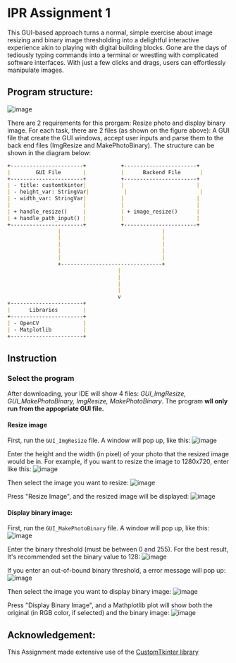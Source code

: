 # IPR Assignment 1

This GUI-based approach turns a normal, simple exercise about image resizing and binary image thresholding into a delightful interactive experience akin to playing with digital building blocks. Gone are the days of tediously typing commands into a terminal or wrestling with complicated software interfaces. With just a few clicks and drags, users can effortlessly manipulate images.

## Program structure:
![image](https://github.com/NotAProPilot/IPR_Assignment-1/assets/113848893/b024753e-24dd-4472-a72e-799733aa7f09)

There are 2 requirements for this prorgam: Resize photo and display binary image. For each task, there are 2 files (as shown on the figure above): A GUI file that create the GUI windows, accept user inputs and parse them to the back end files (ImgResize and MakePhotoBinary). The structure can be shown in the diagram below: 
```md
+-----------------------+           +-----------------------+            +-----------------------+
|        GUI File       |           |      Backend File      |            |      Application      |
+-----------------------+           +-----------------------+            +-----------------------+
| - title: customtkinter|           |                       |            |      - app: CTk       |
| - height_var: StringVar|           |                       |            +-----------------------+
| - width_var: StringVar|           |                       |
|                       |           |                       |
| + handle_resize()     |           | + image_resize()      |
| + handle_path_input() |           |                       |
+-----------------------+           +-----------------------+
                |                                |
                |                                |
                |                                |
                |                                |
                |                                |
                +--------------------------------+
                                   |
                                   |
                                   |
                                   |
                                   v
+-----------------------+
|      Libraries        |
+-----------------------+
| - OpenCV              |
| - Matplotlib          |
+-----------------------+
```
## Instruction
### Select the program
After downloading, your IDE will show 4 files: *GUI_ImgResize, GUI_MakePhotoBinary, ImgResize, MakePhotoBinary*. The program **wll only run from the appopriate GUI file.**

#### Resize image
First, run the `GUI_ImgResize` file. A window will pop up, like this:
![image](https://github.com/NotAProPilot/IPR_Assignment-1/assets/113848893/f2d6dff8-af2d-4d43-9fd8-b8651d8c4ccb)

Enter the height and the width (in pixel) of your photo that the resized image would be in. For example, if you want to resize the image to 1280x720, enter like this:
![image](https://github.com/NotAProPilot/IPR_Assignment-1/assets/113848893/5248312c-bc72-4808-9803-081ec28e117e)

Then select the image you want to resize:
![image](https://github.com/NotAProPilot/IPR_Assignment-1/assets/113848893/90510f28-382f-4120-978a-194460ea9d76)

Press "Resize Image", and the resized image will be displayed:
![image](https://github.com/NotAProPilot/IPR_Assignment-1/assets/113848893/b0a62203-4541-4bbb-8dc3-4126f7314523)

#### Display binary image:
First, run the `GUI_MakePhotoBinary` file. A window will pop up, like this:
![image](https://github.com/NotAProPilot/IPR_Assignment-1/assets/113848893/73cb80dd-7296-4ec9-a652-12387498b6d5)

Enter the binary threshold (must be between 0 and 255). For the best result, It's recommended set the binary value to 128:
![image](https://github.com/NotAProPilot/IPR_Assignment-1/assets/113848893/fe3eedf0-f3e7-459b-a33a-06a70702e341)

If you enter an out-of-bound binary threshold, a error message will pop up:
![image](https://github.com/NotAProPilot/IPR_Assignment-1/assets/113848893/bef48627-9c57-4fb8-b834-13d7c6db1b4e)

Then select the image you want to display binary image:
![image](https://github.com/NotAProPilot/IPR_Assignment-1/assets/113848893/90510f28-382f-4120-978a-194460ea9d76)

Press "Display Binary Image", and a Mathplotlib plot will show both the original (in RGB color, if selected) and the binary image:
![image](https://github.com/NotAProPilot/IPR_Assignment-1/assets/113848893/adf91ac0-26c7-44cf-8c2e-b9574e5b8994)

## Acknowledgement:
This Assignment made extensive use of the [CustomTkinter library](https://github.com/TomSchimansky/CustomTkinter)
